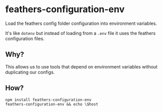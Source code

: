 # feathers-configuration-env

Load the feathers config folder configuration into environment variables.

It's like `dotenv` but instead of loading from a `.env` file it uses the feathers configuration files.

##  Why?

This allows us to use tools that depend on environment variables without duplicating our configs.

## How?

```shell
npm install feathers-configuration-env
feathers-configuration-env && echo \$host
```
